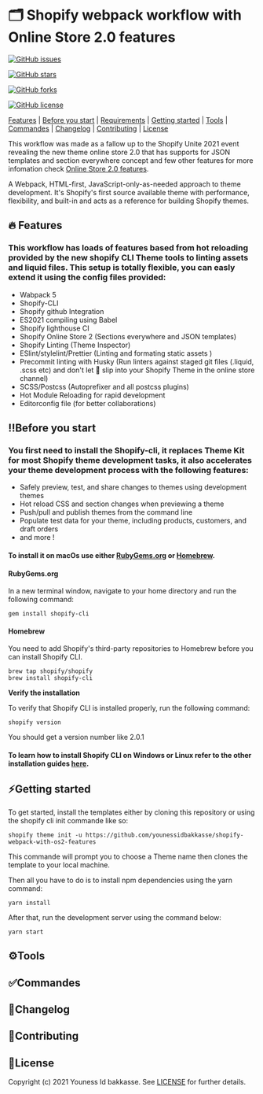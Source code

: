 # 🗂 Shopify webpack workflow with Online Store 2.0 features

[![GitHub issues](https://img.shields.io/github/issues/younessidbakkasse/shopify-webpack-with-os2-features)](https://GitHub.com/younessidbakkasseshopify-webpack-with-os2-features/issues/)

[![GitHub stars](https://img.shields.io/github/stars/younessidbakkasse/shopify-webpack-with-os2-features)](https://GitHub.com/younessidbakkasseshopify-webpack-with-os2-features/stargazers/)

[![GitHub forks](https://img.shields.io/github/forks/younessidbakkasse/shopify-webpack-with-os2-features)](https://GitHub.com/younessidbakkasseshopify-webpack-with-os2-features/network/)

[![GitHub license](https://img.shields.io/github/license/younessidbakkasse/shopify-webpack-with-os2-features)](https://github.com/younessidbakkasse/shopify-webpack-with-os2-features/blob/master/LICENSE)

[Features](#features) |
[Before you start](#before-you-start) |
[Requirements](#tools) |
[Getting started](#getting-started) |
[Tools](#tools) |
[Commandes](#commandes) |
[Changelog](#changelog) |
[Contributing](#contributing) |
[License](#license)

This workflow was made as a fallow up to the Shopify Unite 2021 event revealing the new theme online store 2.0 that has supports for JSON templates and section everywhere concept and few other features for more infomation check [Online Store 2.0 features](https://www.shopify.com/partners/blog/shopify-online-store).

A Webpack, HTML-first, JavaScript-only-as-needed approach to theme development. It's Shopify's first source available theme with performance, flexibility, and built-in and acts as a reference for building Shopify themes.

## 🔥 Features

### This workflow has loads of features based from hot reloading provided by the new shopify CLI Theme tools to linting assets and liquid files. This setup is totally flexible, you can easly extend it using the config files provided:

- Wabpack 5
- Shopify-CLI
- Shopify github Integration
- ES2021 compiling using Babel
- Shopify lighthouse CI
- Shopify Online Store 2 (Sections everywhere and JSON templates)
- Shopify Linting (Theme Inspector)
- ESlint/stylelint/Prettier (Linting and formating static assets )
- Precommit linting with Husky (Run linters against staged git files (.liquid, .scss etc) and don't let 💩 slip into your Shopify Theme in the online store channel)
- SCSS/Postcss (Autoprefixer and all postcss plugins)
- Hot Module Reloading for rapid development
- Editorconfig file (for better collaborations)

## ‼️Before you start

### You first need to install the Shopify-cli, it replaces Theme Kit for most Shopify theme development tasks, it also accelerates your theme development process with the following features:

- Safely preview, test, and share changes to themes using development themes
- Hot reload CSS and section changes when previewing a theme
- Push/pull and publish themes from the command line
- Populate test data for your theme, including products, customers, and draft orders
- and more !

#### To install it on macOs use either [RubyGems.org](https://rubygems.org/) or [Homebrew](https://brew.sh/).

#### **RubyGems.org**

In a new terminal window, navigate to your home directory and run the following command:

```shell
gem install shopify-cli
```

#### **Homebrew**

You need to add Shopify's third-party repositories to Homebrew before you can install Shopify CLI.

```shell
brew tap shopify/shopify
brew install shopify-cli
```

**Verify the installation**

To verify that Shopify CLI is installed properly, run the following command:

```shell
shopify version
```

You should get a version number like 2.0.1

#### To learn how to install Shopify CLI on Windows or Linux refer to the other installation guides [here](https://shopify.dev/themes/tools/cli/installation).

## ⚡️Getting started

To get started, install the templates either by cloning this repository or using the shopify cli init commande like so:

```shell
shopify theme init -u https://github.com/younessidbakkasse/shopify-webpack-with-os2-features
```

This commande will prompt you to choose a Theme name then clones the template to your local machine.

Then all you have to do is to install npm dependencies using the yarn command:

```shell
yarn install
```

After that, run the development server using the command below:

```shell
yarn start
```

## ⚙️Tools

## ✅Commandes

## 📝Changelog

## 🙌Contributing

## 📄License

Copyright (c) 2021 Youness Id bakkasse. See [LICENSE](/LICENSE) for further details.
